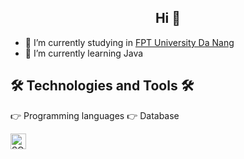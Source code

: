 <h2 align="center">Hi 👋 </h2>

<!--
**minhthang165/minhthang165** is a ✨ _special_ ✨ repository because its `README.md` (this file) appears on your GitHub profile.

Here are some ideas to get you started:

- 🔭 I’m currently working on ...
- 🌱 I’m currently learning ...
- 👯 I’m looking to collaborate on ...
- 🤔 I’m looking for help with ...
- 💬 Ask me about ...
- 📫 How to reach me: ...
- 😄 Pronouns: ...
- ⚡ Fun fact: ...
-->
- 🔭 I’m currently studying in [FPT University Da Nang](https://facebook.com/daihocfptdanang)
- 🌱 I’m currently learning Java

## 🛠 Technologies and Tools 🛠
👉 Programming languages
👉 Database
<p align="left">
  <span><img src="https://img.shields.io/badge/SQLServer-282C34?logo=sqlserver&logoColor=4479A1" alt="SQL Server" title="SQL Server" height="25" /></span>
&nbsp;
</p>

